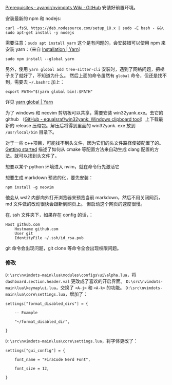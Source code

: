 

[Prerequisites · ayamir/nvimdots Wiki · GitHub](https://github.com/ayamir/nvimdots/wiki/Prerequisites#optional-packages)
安装好前置环境。

安装最新的 npm 和 nodejs:
```
curl -fsSL https://deb.nodesource.com/setup_18.x | sudo -E bash - &&\
sudo apt-get install -y nodejs
```


需要注意：`sudo apt install yarn` 这个是有问题的，会安装错可以使用 npm 来安装 yarn：（来自 [Installation | Yarn](https://classic.yarnpkg.com/en/docs/install/#windows-stable)）
```
sudo npm install --global yarn
```

另外，使用 `yarn global add tree-sitter-cli` 安装时，遇到了网络问题，把梯子关了就好了，不知道为什么。
然后上面的命令虽然有 `global` 命令，但还是找不到，需要去 `~/.bashrc` 加上：
```
export PATH="$(yarn global bin):$PATH"
```

详见 [yarn global | Yarn](https://classic.yarnpkg.com/lang/en/docs/cli/global/)


为了 windows 和 neovim 剪切板可以共享，需要安装 win32yank.exe。去它的 github （[GitHub - equalsraf/win32yank: Windows clipboard tool](https://github.com/equalsraf/win32yank)）上下载最新的 release 压缩包。解压后将得到里面的 win32yank. exe 放到 `/usr/local/bin` 目录下。

对于一些 c++项目，可能找不到头文件，因为它们的头文件路径使被配置了的。[Getting started](https://clangd.llvm.org/installation.html) 描述了如何从 cmake 等配置方法来自动生成 clang 配置的方法。就可以找到头文件了。

想要以某个 python 环境进入 nvim，就在命令行先激活它

想要生成 markdown 预览的化，要先安装：
```
npm install -g neovim
```

他会从 wsl2 内部向外打开浏览器来预览当前 markdown，然后不用关闭网页，md 文件做的改动很快会跟新到网页上。
但启动这个网页的速度很慢。



在. ssh 文件夹下，如果存在 config 的话，：
```
Host github.com
    Hostname github.com
    User git
    IdentityFile ~/.ssh/id_rsa.pub

```

git 命令会出现问题，git clone 等命令全会出现权限问题。




### 修改

`D:\src\nvimdots-main\lua\modules\configs\ui\alpha.lua`，将 `dashboard.section.header.val` 更改成了喜欢的开启界面。
`D:\src\nvimdots-main\lua\keymap\ui.lua`，交换了 `<A-j>` 和 `<A-k>` 的功能。
`D:\src\nvimdots-main\lua\core\settings.lua`，增加了：
```
settings["format_disabled_dirs"] = {

    -- Example

    "~/format_disabled_dir",

}
```

`D:\src\nvimdots-main\lua\core\settings.lua`，将字体更改了：
```
settings["gui_config"] = {

    font_name = "FiraCode Nerd Font",

    font_size = 12,

}
```


